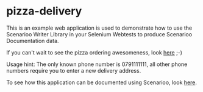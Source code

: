 # pizza-delivery
This is an example web application is used to demonstrate how to use the Scenarioo Writer Library 
in your Selenium Webtests to produce Scenarioo Documentation data.

If you can't wait to see the pizza ordering awesomeness, look [here](http://scenarioo.github.io/pizza-delivery) ;-)

Usage hint: The only known phone number is 0791111111, all other phone numbers require you to enter a new delivery 
address.

To see how this application can be documented using Scenarioo, look 
[here](https://github.com/scenarioo/pizza-delivery).
